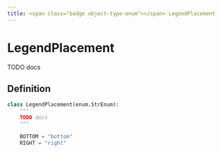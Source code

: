 ```yaml
---
title: <span class="badge object-type-enum"></span> LegendPlacement
---
```

# <span class="badge object-type-enum"></span> LegendPlacement

TODO docs

## Definition

```python
class LegendPlacement(enum.StrEnum):
    """
    TODO docs
    """

    BOTTOM = "bottom"
    RIGHT = "right"
```
